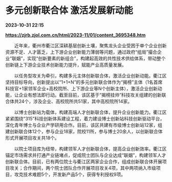 # 多元创新联合体 激活发展新动能

**2023-10-31 22:15**

**https://zjrb.zjol.com.cn/html/2023-11/01/content_3695348.htm**

　　近年来，衢州市衢江区深耕基层创新土壤，聚焦龙头企业受困于单个企业创新资源不足、人才匮乏，上下游企业创新能力薄弱等问题，通过政府“组局”撮合企业“联姻”，实现“创新要素的新组合”，构建起高效的共性技术供给体系，带动整个创新链上下游企业技术创新能力提升，赋能产业高质量发展。

　　以任务型攻关为牵引，构建多元主体创新联合体，激活企业创新动能。衢江区坚持目标导向，创新提出以“1+1+N”的多元创新联合体作为“揭榜”主体（1名首席科技官+1家领军企业+高校院所、上下游企业等N个创新主体），激活企业创新动能，让企业有想法即行动。截至目前，该区基于“揭榜挂帅”科技攻关组建的创新联合体共24个，涉及企业、高校院所共51家，其中高校院所14家。

　　以博士创新站为载体，构建高端人才创新联合体，提升企业创新能力。衢江区紧紧围绕“315”科技创新体系建设工程，着力建设博士创新站科技创新驱动平台，深化青年博士与企业产学研用合作。目前，该区共建有市级博士创新站12家，组建创新联合体12个，参与企业18家，院校11所，参与博士20余人，以创新联合体形式开展项目攻关共18个。

　　以院士项目库为纽带，构建领军人才创新联合体，提高企业创新效率。衢江区锚定市场需求并打通产业链堵点，促成院士团队与企业达成“联姻”，构建领军人才创新联合体。目前，已有两位院士与衢江区两家企业合作，组成创新联合体开展项目攻关；合作期间，两个院士团队合作开展项目攻关4项，其中两项纳入市级项目，攻克技术难题5个，开发新产品5个，获得专利授权9项。